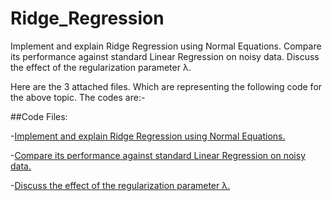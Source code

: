 # Ridge_Regression
Implement and explain Ridge Regression using Normal Equations. Compare its performance against standard Linear Regression on noisy data. Discuss the effect of the regularization parameter λ.

Here are the 3 attached files. Which are representing the following code for the above topic. The codes are:-

##Code Files:

-[Implement and explain Ridge Regression using Normal Equations.](temp.cpp)

-[Compare its performance against standard Linear Regression on noisy data.](RR_Performance.cpp)

-[Discuss the effect of the regularization parameter λ.](oooo.cpp)